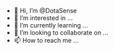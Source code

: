 - 👋 Hi, I’m @DotaSense
- 👀 I’m interested in ...
- 🌱 I’m currently learning ...
- 💞️ I’m looking to collaborate on ...
- 📫 How to reach me ...

<!---
DotaSense/DotaSense is a ✨ special ✨ repository because its `README.md` (this file) appears on your GitHub profile.
You can click the Preview link to take a look at your changes.
--->
